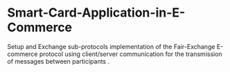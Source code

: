 # Smart-Card-Application-in-E-Commerce
Setup and Exchange sub-protocols implementation of the Fair-Exchange E-commerce protocol using client/server communication for the transmission of messages between participants .
